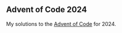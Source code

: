Advent of Code 2024
-------------------

My solutions to the [Advent of Code](https://www.adventofcode.com) for 2024.
